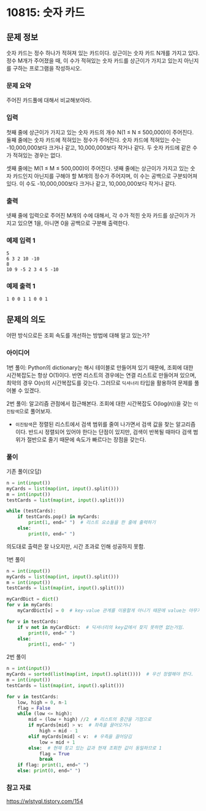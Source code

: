 # 10815: 숫자 카드

## 문제 정보
숫자 카드는 정수 하나가 적혀져 있는 카드이다. 상근이는 숫자 카드 N개를 가지고 있다. 정수 M개가 주어졌을 때, 이 수가 적혀있는 숫자 카드를 상근이가 가지고 있는지 아닌지를 구하는 프로그램을 작성하시오.

### 문제 요약
주어진 카드풀에 대해서 비교해보아라.

### 입력
첫째 줄에 상근이가 가지고 있는 숫자 카드의 개수 N(1 ≤ N ≤ 500,000)이 주어진다. 둘째 줄에는 숫자 카드에 적혀있는 정수가 주어진다. 숫자 카드에 적혀있는 수는 -10,000,000보다 크거나 같고, 10,000,000보다 작거나 같다. 두 숫자 카드에 같은 수가 적혀있는 경우는 없다.

셋째 줄에는 M(1 ≤ M ≤ 500,000)이 주어진다. 넷째 줄에는 상근이가 가지고 있는 숫자 카드인지 아닌지를 구해야 할 M개의 정수가 주어지며, 이 수는 공백으로 구분되어져 있다. 이 수도 -10,000,000보다 크거나 같고, 10,000,000보다 작거나 같다.

### 출력
넷째 줄에 입력으로 주어진 M개의 수에 대해서, 각 수가 적힌 숫자 카드를 상근이가 가지고 있으면 1을, 아니면 0을 공백으로 구분해 출력한다.

### 예제 입력 1
```
5
6 3 2 10 -10
8
10 9 -5 2 3 4 5 -10
```

### 예제 출력 1
```
1 0 0 1 1 0 0 1
```

## 문제의 의도

어떤 방식으로든 조회 속도를 개선하는 방법에 대해 알고 있는가?

### 아이디어

1번 풀이: Python의 dictionary는 해시 테이블로 만들어져 있기 때문에, 조회에 대한 시간복잡도는 항상 O(1)이다. 반면 리스트의 경우에는 연결 리스트로 만들어져 있으며, 최악의 경우 O(n)의 시간복잡도를 갖는다. 그러므로 `딕셔너리` 타입을 활용하여 문제를 풀어볼 수 있겠다.

2번 풀이: 알고리즘 관점에서 접근해본다. 조회에 대한 시간복잡도 O(log(n))을 갖는 `이진탐색`으로 풀어보자. 

- `이진탐색`은 정렬된 리스트에서 검색 범위를 줄여 나가면서 검색 값을 찾는 알고리즘이다. 반드시 정렬되어 있어야 한다는 단점이 있지만, 검색이 반복될 때마다 검색 범위가 절반으로 줄기 때문에 속도가 빠르다는 장점을 갖는다.

### 풀이

기존 풀이(오답)
```python
n = int(input())
myCards = list(map(int, input().split()))
m = int(input())
testCards = list(map(int, input().split()))

while (testCards):
    if testCards.pop() in myCards:
        print(1, end=" ")  # 리스트 요소들을 한 줄에 출력하기
    else:
        print(0, end=" ")
```
의도대로 출력은 잘 나오지만, 시간 초과로 인해 성공하지 못함.

1번 풀이

```python
n = int(input())
myCards = list(map(int, input().split()))
m = int(input())
testCards = list(map(int, input().split()))

myCardDict = dict()
for v in myCards:
    myCardDict[v] = 0  # key-value 관계를 이용할게 아니기 때문에 value는 아무거나 채워 넣는다.

for v in testCards:
    if v not in myCardDict:  # 딕셔너리의 key값에서 찾지 못하면 없는거임.
        print(0, end=" ")
    else:
        print(1, end=" ")
```

2번 풀이
```python
n = int(input())
myCards = sorted(list(map(int, input().split())))  # 우선 정렬해야 한다.
m = int(input())
testCards = list(map(int, input().split()))

for v in testCards:
    low, high = 0, n-1
    flag = False
    while (low <= high):
        mid = (low + high) //2  # 리스트의 중간을 기점으로
        if myCards[mid] > v:  # 좌측을 끌어오거나
            high = mid - 1
        elif myCards[mid] < v:  # 우측을 끌어당김
            low = mid + 1
        else:  # 현재 찾고 있는 값과 현재 조회한 값이 동일하므로 1
            flag = True
            break
    if flag: print(1, end=" ")
    else: print(0, end=" ")

```

### 참고 자료
https://wlstyql.tistory.com/154 